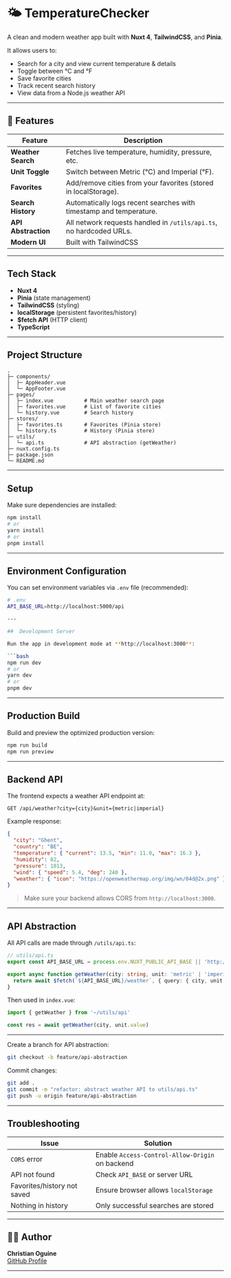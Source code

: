 # 🌤️ TemperatureChecker

A clean and modern weather app built with **Nuxt 4**, **TailwindCSS**, and **Pinia**.

It allows users to:
- Search for a city and view current temperature & details  
- Toggle between °C and °F  
- Save favorite cities  
- Track recent search history  
- View data from a Node.js weather API 

---

## 🚀 Features

| Feature | Description |
|----------|-------------|
| **Weather Search** | Fetches live temperature, humidity, pressure, etc. |
| **Unit Toggle** | Switch between Metric (°C) and Imperial (°F). |
| **Favorites** | Add/remove cities from your favorites (stored in localStorage). |
| **Search History** | Automatically logs recent searches with timestamp and temperature. |
| **API Abstraction** | All network requests handled in `/utils/api.ts`, no hardcoded URLs. |
| **Modern UI** | Built with TailwindCSS |

---

## Tech Stack

- **Nuxt 4** 
- **Pinia** (state management)
- **TailwindCSS** (styling)
- **localStorage** (persistent favorites/history)
- **$fetch API** (HTTP client)
- **TypeScript**

---

## Project Structure

```
.
├─ components/
│  ├─ AppHeader.vue
│  └─ AppFooter.vue
├─ pages/
│  ├─ index.vue          # Main weather search page
│  ├─ favorites.vue      # List of favorite cities
│  └─ history.vue        # Search history
├─ stores/
│  ├─ favorites.ts       # Favorites (Pinia store)
│  └─ history.ts         # History (Pinia store)
├─ utils/
│  └─ api.ts             # API abstraction (getWeather)
├─ nuxt.config.ts
├─ package.json
└─ README.md
```

---

## Setup

Make sure dependencies are installed:

```bash
npm install
# or
yarn install
# or
pnpm install
```

---

##  Environment Configuration

You can set environment variables via `.env` file (recommended):

```bash
# .env
API_BASE_URL=http://localhost:5000/api

---

##  Development Server

Run the app in development mode at **http://localhost:3000**:

```bash
npm run dev
# or
yarn dev
# or
pnpm dev
```

---

##  Production Build

Build and preview the optimized production version:

```bash
npm run build
npm run preview
```

---

## Backend API

The frontend expects a weather API endpoint at:

```
GET /api/weather?city={city}&unit={metric|imperial}
```

Example response:
```json
{
  "city": "Ghent",
  "country": "BE",
  "temperature": { "current": 13.5, "min": 11.0, "max": 16.3 },
  "humidity": 82,
  "pressure": 1013,
  "wind": { "speed": 5.4, "deg": 240 },
  "weather": { "icon": "https://openweathermap.org/img/wn/04d@2x.png" }
}
```

> Make sure your backend allows CORS from `http://localhost:3000`.

---

## API Abstraction

All API calls are made through `/utils/api.ts`:

```ts
// utils/api.ts
export const API_BASE_URL = process.env.NUXT_PUBLIC_API_BASE || 'http://localhost:5000/api'

export async function getWeather(city: string, unit: 'metric' | 'imperial') {
  return await $fetch(`${API_BASE_URL}/weather`, { query: { city, unit } })
}
```

Then used in `index.vue`:
```ts
import { getWeather } from '~/utils/api'

const res = await getWeather(city, unit.value)
```

---


Create a branch for API abstraction:

```bash
git checkout -b feature/api-abstraction
```

Commit changes:
```bash
git add .
git commit -m "refactor: abstract weather API to utils/api.ts"
git push -u origin feature/api-abstraction
```

---

## Troubleshooting

| Issue | Solution |
|-------|-----------|
| `CORS` error | Enable `Access-Control-Allow-Origin` on backend |
| API not found | Check `API_BASE` or server URL |
| Favorites/history not saved | Ensure browser allows `localStorage` |
| Nothing in history | Only successful searches are stored |

---

## 🧑‍💻 Author

**Christian Oguine**  
[GitHub Profile](https://github.com/christian-oguine)

---

